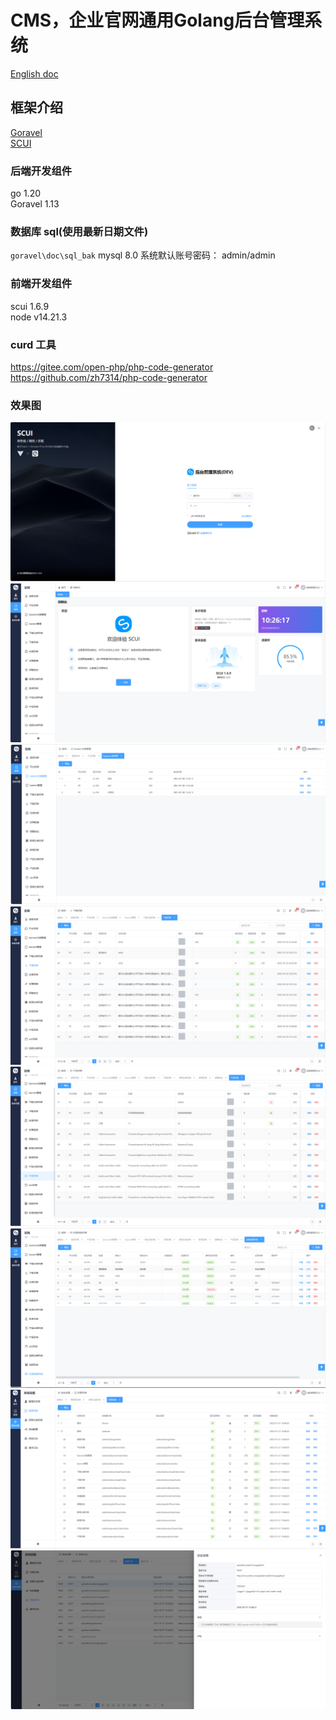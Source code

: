 # CMS，企业官网通用Golang后台管理系统

[English doc](./README.en.md)  


## 框架介绍
[Goravel](https://github.com/goravel/goravel)    
[SCUI](https://gitee.com/lolicode/scui)


### 后端开发组件
go 1.20     
Goravel 1.13    

### 数据库 sql(使用最新日期文件)
`goravel\doc\sql_bak` 
mysql 8.0
系统默认账号密码： admin/admin

### 前端开发组件
scui 1.6.9      
node v14.21.3       

### curd 工具
https://gitee.com/open-php/php-code-generator  
https://github.com/zh7314/php-code-generator

### 效果图
![1.png](./images/1.png)
![2.png](./images/2.png)
![3.png](./images/3.png)
![4.png](./images/4.png)
![5.png](./images/5.png)
![6.png](./images/6.png)
![7.png](./images/7.png)
![8.png](./images/8.png)
